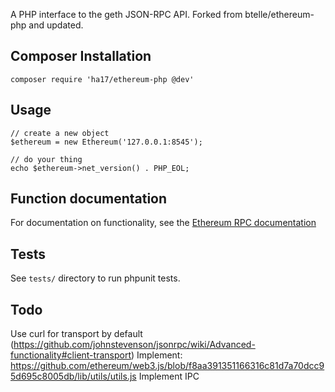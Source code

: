 A PHP interface to the geth JSON-RPC API.  Forked from btelle/ethereum-php and updated.

## Composer Installation
    composer require 'ha17/ethereum-php @dev' 

## Usage
    // create a new object
    $ethereum = new Ethereum('127.0.0.1:8545');

    // do your thing
    echo $ethereum->net_version() . PHP_EOL;

## Function documentation
For documentation on functionality, see the [Ethereum RPC documentation](http://ethereum.gitbooks.io/frontier-guide/content/rpc.html)

## Tests
See `tests/` directory to run phpunit tests.

## Todo
Use curl for transport by default (https://github.com/johnstevenson/jsonrpc/wiki/Advanced-functionality#client-transport)
Implement: https://github.com/ethereum/web3.js/blob/f8aa391351166316c81d7a70dcc95d695c8005db/lib/utils/utils.js
Implement IPC
